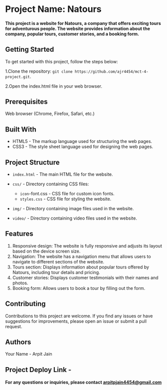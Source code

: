 # Project Name: Natours

#### This project is a website for Natours, a company that offers exciting tours for adventurous people. The website provides information about the company, popular tours, customer stories, and a booking form.

## Getting Started
To get started with this project, follow the steps below:

1.Clone the repository: `git clone https://github.com/ajr4454/mct-4-project.git`.

2.Open the index.html file in your web browser.

## Prerequisites
Web browser (Chrome, Firefox, Safari, etc.)

## Built With
- HTML5 - The markup language used for structuring the web pages.
- CSS3 - The style sheet language used for designing the web pages.

## Project Structure
- `index.html` - The main HTML file for the website.
- `css/`     - Directory containing CSS files:

    - `icon`-font.css - CSS file for custom icon fonts.
    - `styles.css` - CSS file for styling the website.
- `img/` - Directory containing image files used in the website.
- `video/` - Directory containing video files used in the website.

## Features
1. Responsive design: The website is fully responsive and adjusts its layout based on the device screen size.
2. Navigation: The website has a navigation menu that allows users to navigate to different sections of the website.
3. Tours section: Displays information about popular tours offered by Natours, including tour details and pricing.
4. Customer stories: Displays customer testimonials with their names and photos.
5. Booking form: Allows users to book a tour by filling out the form.

## Contributing
Contributions to this project are welcome. If you find any issues or have suggestions for improvements, please open an issue or submit a pull request.

## Authors
Your Name - Arpit Jain


## Project Deploy Link - 


#### For any questions or inquiries, please contact arpitpjain4454@gmail.com
